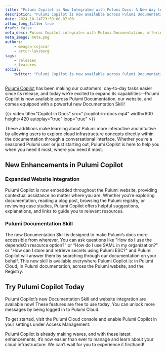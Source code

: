 ```yaml
---
title: "Pulumi Copilot is Now Integrated with Pulumi Docs: A New Way to Learn and Explore"
description: "Pulumi Copilot is now available across Pulumi Documentation, equipped with a new Documentation Skill, making learning Pulumi more interactive and intuitive."
date: 2024-10-24T23:59:00-07:00
allow_long_title: true
draft: false
meta_desc: Pulumi Copilot integrates with Pulumi Documentation, offering a conversational interface to make learning cloud infrastructure easier and more intuitive.
meta_image: meta.png
authors:
    - meagan-cojocar
    - artur-laksberg
tags:
    - releases
    - features
social:
    twitter: "Pulumi Copilot is now available across Pulumi Documentation, our website, and comes equipped with a powerful new Documentation Skill! Learn more by reading our blog:"
---
```


[Pulumi Copilot](/docs/pulumi-cloud/copilot/) has been making our customers' day-to-day tasks easier since its release, and today we’re excited to expand its capabilities—Pulumi Copilot is now available across Pulumi Documentation, our website, and comes equipped with a powerful new Documentation Skill!

<!--more-->
{{< video title="Copilot in Docs" src="./copilot-in-docs.mp4" width=600 height=420 autoplay="true" loop="true" >}}

These additions make learning about Pulumi more interactive and intuitive by allowing users to explore cloud infrastructure concepts directly within the documentation through a conversational interface. Whether you’re a seasoned Pulumi user or just starting out, Pulumi Copilot is here to help you when you need it most, where you need it most.

## New Enhancements in Pulumi Copilot

### Expanded Website Integration

Pulumi Copilot is now embedded throughout the Pulumi website, providing contextual assistance no matter where you are. Whether you’re exploring documentation, reading a blog post, browsing the Pulumi registry, or reviewing case studies, Pulumi Copilot offers helpful suggestions, explanations, and links to guide you to relevant resources.

### Pulumi Documentation Skill

The new Documentation Skill is designed to make Pulumi’s docs more accessible from wherever. You can ask questions like "How do I use the dependsOn resource option?" or “How do I use SAML in my organization?" or "How can I store and retrieve secrets using Pulumi ESC?" and Pulumi Copilot will answer them by searching through our documentation on your behalf. This new skill is available everywhere Pulumi Copilot is: in Pulumi Cloud, in Pulumi documentation, across the Pulumi website, and the Registry.

## Try Pulumi Copilot Today

Pulumi Copilot’s new Documentation Skill and website integration are available now! These features are free to use today. You can unlock more messages by being logged in to Pulumi Cloud.

To get started, visit the Pulumi Cloud console and enable Pulumi Copilot in your settings under Access Management.

Pulumi Copilot is already making waves, and with these latest enhancements, it’s now easier than ever to manage and learn about your cloud infrastructure. We can’t wait for you to experience it firsthand!
